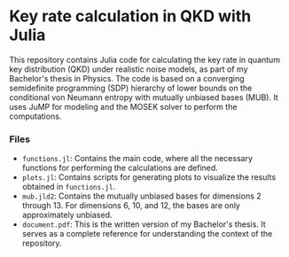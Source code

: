 # Key rate calculation in QKD with Julia
This repository contains Julia code for calculating the key rate in quantum key distribution (QKD) under realistic noise models, as part of my Bachelor's thesis in Physics. The code is based on a converging semidefinite programming (SDP) hierarchy of lower bounds on the conditional von Neumann entropy with mutually unbiased bases (MUB). It uses JuMP for modeling and the MOSEK solver to perform the computations.

### Files
- `functions.jl`: Contains the main code, where all the necessary functions for performing the calculations are defined.
- `plots.jl`: Contains scripts for generating plots to visualize the results obtained in `functions.jl`.
- `mub.jld2`: Contains the mutually unbiased bases for dimensions 2 through 13. For dimensions 6, 10, and 12, the bases are only approximately unbiased.
- `document.pdf`: This is the written version of my Bachelor's thesis. It serves as a complete reference for understanding the context of the repository.
